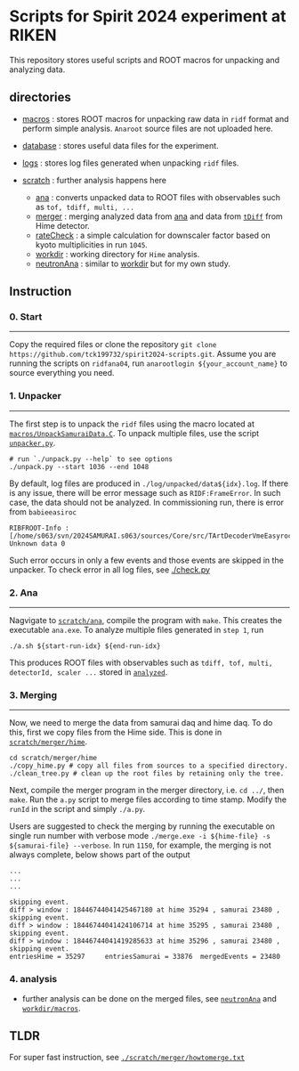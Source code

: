 # Scripts for Spirit 2024 experiment at RIKEN

This repository stores useful scripts and ROOT macros for unpacking and analyzing data. 

## directories
- [macros](./) : stores ROOT macros for unpacking raw data in `ridf` format and perform simple analysis. `Anaroot` source files are not uploaded here. 

- [database](./database/) : stores useful data files for the experiment.

- [logs](./logs/) : stores log files generated when unpacking `ridf` files.

- [scratch](./scratch/) : further analysis happens here
    - [ana](./scratch/ana) : converts unpacked data to ROOT files with observables such as `tof, tdiff, multi, ...`
    - [merger](./scratch/merger/) : merging analyzed data from [ana](./scratch/ana) and data from [`tDiff`](https://github.com/MarcoKnoesel/himeAna) from Hime detector. 
    - [rateCheck](./scratch/rateCheck/) : a simple calculation for downscaler factor based on kyoto multiplicities in run `1045`.
    - [workdir](./scratch/workdir/) : working directory for `Hime` analysis. 
    - [neutronAna](./scratch/neutronAna/) : similar to [workdir](./scratch/workdir/) but for my own study.

## Instruction

### 0. Start
---------
Copy the required files or clone the repository `git clone https://github.com/tck199732/spirit2024-scripts.git`. Assume you are running the scripts on `ridfana04`, run `anarootlogin ${your_account_name}` to source everything you need. 

### 1. Unpacker
-----------
The first step is to unpack the `ridf` files using the macro located at [`macros/UnpackSamuraiData.C`](./macros/UnpackSamuraiData.C). To unpack multiple files, use the script [`unpacker.py`](./unpack.py). 

``` {bash}
# run `./unpack.py --help` to see options
./unpack.py --start 1036 --end 1048
```

By default, log files are produced in `./log/unpacked/data${idx}.log`. If there is any issue, there will be error message such as `RIDF:FrameError`. In such case, the data should not be analyzed. In commissioning run, there is error from `babieeasiroc`

```
RIBFROOT-Info : [/home/s063/svn/2024SAMURAI.s063/sources/Core/src/TArtDecoderVmeEasyroc.cc] Unknown data 0
```

Such error occurs in only a few events and those events are skipped in the unpacker. To check error in all log files, see [./check.py](./logs/unpacker/check.py) 

### 2. Ana
---------
Nagvigate to [`scratch/ana`](./scratch/ana), compile the program with `make`. This creates the executable `ana.exe`. To analyze multiple files generated in `step 1`, run 

``` {bash}
./a.sh ${start-run-idx} ${end-run-idx}
```

This produces ROOT files with observables such as `tdiff, tof, multi, detectorId, scaler ...` stored in [`analyzed`](./scratch/ana/analyzed/).

### 3. Merging 
-----------------
Now, we need to merge the data from samurai daq and hime daq. To do this, first we copy files from the Hime side. This is done in [`scratch/merger/hime`](./scratch/merger/hime/).

``` {bash}
cd scratch/merger/hime
./copy_hime.py # copy all files from sources to a specified directory.
./clean_tree.py # clean up the root files by retaining only the tree.
```

Next, compile the merger program in the merger directory, i.e. `cd ../`, then `make`. Run the `a.py` script to merge files according to time stamp. Modify the `runId` in the script and simply `./a.py`. 

Users are suggested to check the merging by running the executable on single run number with verbose mode `./merge.exe -i ${hime-file} -s ${samurai-file} --verbose`. In run `1150`, for example, the merging is not always complete, below shows part of the output 

```
...
...
...

skipping event.
diff > window : 18446744041425467180 at hime 35294 , samurai 23480 , skipping event.
diff > window : 18446744041424106714 at hime 35295 , samurai 23480 , skipping event.
diff > window : 18446744041419285633 at hime 35296 , samurai 23480 , skipping event.
entriesHime = 35297     entriesSamurai = 33876  mergedEvents = 23480
```

### 4. analysis
- further analysis can be done on the merged files, see [`neutronAna`](./scratch/neutronAna/) and [`workdir/macros`](./scratch/workdir/macros/).


## TLDR
For super fast instruction, see [`./scratch/merger/howtomerge.txt`](./scratch/merger/howtomerge.txt)

